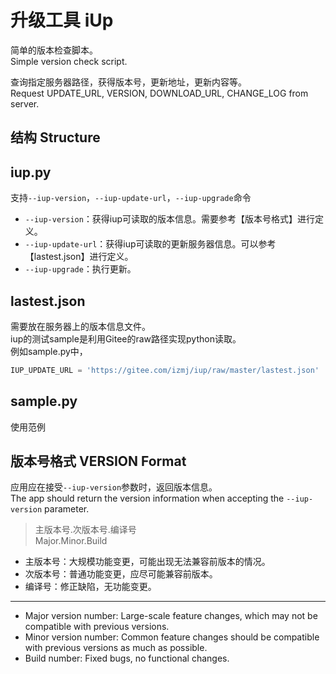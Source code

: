 ﻿# 升级工具 iUp

简单的版本检查脚本。  
Simple version check script.

查询指定服务器路径，获得版本号，更新地址，更新内容等。  
Request UPDATE_URL, VERSION, DOWNLOAD_URL, CHANGE_LOG from server.

## 结构 Structure

## iup.py

支持`--iup-version`，`--iup-update-url`，`--iup-upgrade`命令

- `--iup-version`：获得iup可读取的版本信息。需要参考【版本号格式】进行定义。
- `--iup-update-url`：获得iup可读取的更新服务器信息。可以参考【lastest.json】进行定义。
- `--iup-upgrade`：执行更新。

## lastest.json

需要放在服务器上的版本信息文件。  
iup的测试sample是利用Gitee的raw路径实现python读取。  
例如sample.py中，

```python
IUP_UPDATE_URL = 'https://gitee.com/izmj/iup/raw/master/lastest.json'
```

## sample.py

使用范例

## 版本号格式 VERSION Format

应用应在接受`--iup-version`参数时，返回版本信息。  
The app should return the version information when accepting the `--iup-version` parameter.  

> 主版本号.次版本号.编译号  
> Major.Minor.Build

- 主版本号：大规模功能变更，可能出现无法兼容前版本的情况。
- 次版本号：普通功能变更，应尽可能兼容前版本。
- 编译号：修正缺陷，无功能变更。
----
- Major version number: Large-scale feature changes, which may not be compatible with previous versions.
- Minor version number: Common feature changes should be compatible with previous versions as much as possible.
- Build number: Fixed bugs, no functional changes.
